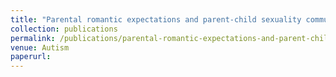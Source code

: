 ```yaml
---
title: "Parental romantic expectations and parent-child sexuality communication in autism spectrum disorders"
collection: publications
permalink: /publications/parental-romantic-expectations-and-parent-child
venue: Autism
paperurl: 
---
```


